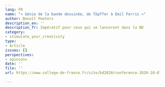 ```yaml
---
lang: FR
name: "« Génie de la bande dessinée, de Töpffer à Emil Ferris »"
author: Benoît Peeters
description_en: ''
description_fr: Impératif pour ceux qui se lanceront dans la BD
category:
- stimulate_your_creativity
type:
- Article
issues: []
perspectives:
- opinions
date: ''
file: ''
url: https://www.college-de-france.fr/site/bd2020/conference-2020-10-07-19h00.htm

---
```

